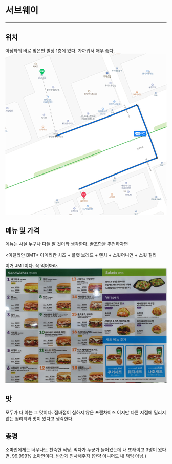# 서브웨이

---

## 위치
아남타워 바로 맞은편 빌딩 1층에 있다. 가까워서 매우 좋다.
<img src="img/location.png?raw=true"/>

## 메뉴 및 가격
메뉴는 사실 누구나 다들 알 것이라 생각한다.
꿀조합을 추천하자면

<이탈리안 BMT>
아메리칸 치즈 + 플랫 브레드 + 랜치 + 스윗어니언 + 스윗 칠리

이거 JMT이다. 꼭 먹어봐라.
<img src="img/menu.png?raw=true"/>

## 맛

모두가 다 아는 그 맛이다. 점바점이 심하지 않은 프랜차이즈 이지만
다른 지점에 밀리지 않는 퀄리티와 맛이 있다고 생각한다.

## 총평

소마인에게는 너무나도 친숙한 식당.
먹다가 누군가 들어왔는데 내 또래이고 3명이 왔다면, 99.999% 소마인이다.
반갑게 인사해주자 (만약 아니어도 내 책임 아님.)